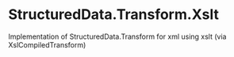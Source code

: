 # StructuredData.Transform.Xslt
Implementation of StructuredData.Transform for xml using xslt (via XslCompiledTransform)
